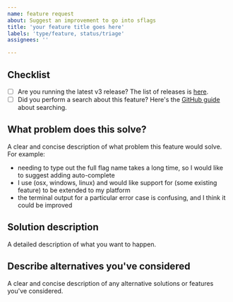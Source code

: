```yaml
---
name: feature request
about: Suggest an improvement to go into sflags
title: 'your feature title goes here'
labels: 'type/feature, status/triage'
assignees: ''

---
```


## Checklist

* [ ] Are you running the latest v3 release? The list of releases is [here](https://github.com/urfave/sflags/releases).
* [ ] Did you perform a search about this feature? Here's the [GitHub guide](https://help.github.com/en/github/managing-your-work-on-github/using-search-to-filter-issues-and-pull-requests) about searching.

## What problem does this solve?

A clear and concise description of what problem this feature would solve. For example:

- needing to type out the full flag name takes a long time, so I
  would like to suggest adding auto-complete
- I use (osx, windows, linux) and would like support for (some
  existing feature) to be extended to my platform
- the terminal output for a particular error case is confusing, and
  I think it could be improved

## Solution description

A detailed description of what you want to happen.

## Describe alternatives you've considered

A clear and concise description of any alternative solutions or
features you've considered.
